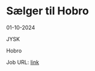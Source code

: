 # Sælger til Hobro
01-10-2024

JYSK

Hobro

Job URL: [link](https://jobs.smartrecruiters.com/JYSK/744000017396195-s-lger-til-hobro?trid=9c834889-bbb7-437c-a553-3bcb9710b121)


